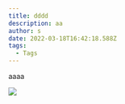 ```yaml
---
title: dddd
description: aa
author: s
date: 2022-03-18T16:42:18.588Z
tags:
  - Tags
---
```

aaaa

![](/static/img/screenshot-2022-03-07-at-21.32.28.png)